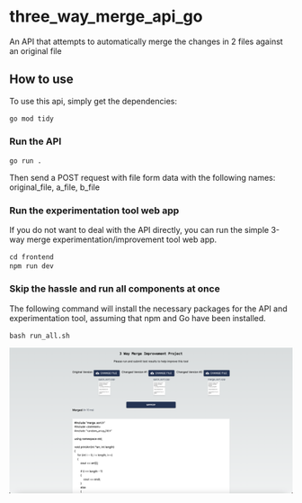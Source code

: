 # three_way_merge_api_go
 An API that attempts to automatically merge the changes in 2 files against an original file

## How to use

To use this api, simply get the dependencies:
```shell
go mod tidy
```

### Run the API

```shell
go run .
```

Then send a POST request with file form data with the following names:
original_file, a_file, b_file

### Run the experimentation tool web app

If you do not want to deal with the API directly, you can run the simple 3-way merge experimentation/improvement tool web app.

```shell
cd frontend
npm run dev
```

### Skip the hassle and run all components at once

The following command will install the necessary packages for the API and experimentation tool, assuming that npm and Go have been installed.

```shell
bash run_all.sh
```

![Demo](https://github.com/rulecoconuts/three_way_merge_api_go/blob/160f27c87b9f8149e3676e1d994db6b0c6198603/merge_web.png "Demo")